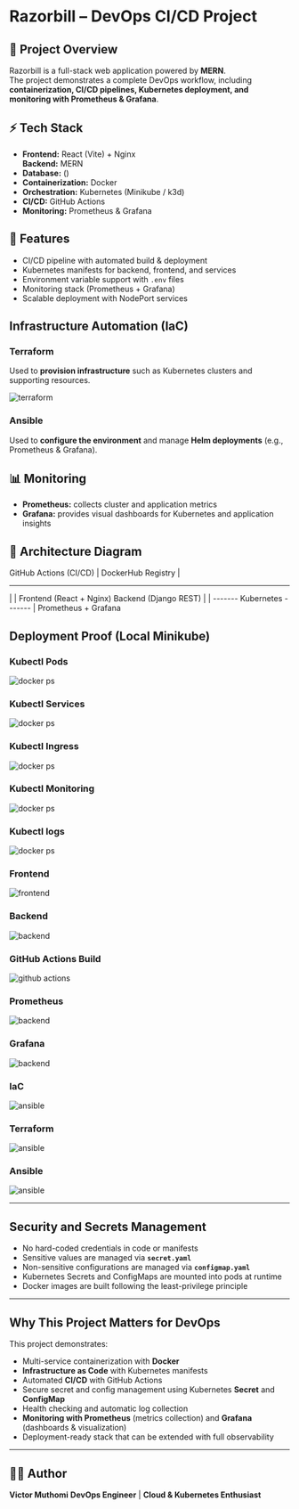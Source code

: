 # Razorbill – DevOps CI/CD Project

## 📌 Project Overview

Razorbill is a full-stack web application powered by **MERN**.  
The project demonstrates a complete DevOps workflow, including **containerization, CI/CD pipelines, Kubernetes deployment, and monitoring with Prometheus & Grafana**.

## ⚡ Tech Stack

- **Frontend:** React (Vite) + Nginx  
  **Backend:** MERN
- **Database:** ()
- **Containerization:** Docker
- **Orchestration:** Kubernetes (Minikube / k3d)
- **CI/CD:** GitHub Actions
- **Monitoring:** Prometheus & Grafana

## 🚀 Features

- CI/CD pipeline with automated build & deployment
- Kubernetes manifests for backend, frontend, and services
- Environment variable support with `.env` files
- Monitoring stack (Prometheus + Grafana)
- Scalable deployment with NodePort services

## Infrastructure Automation (IaC)

### Terraform

Used to **provision infrastructure** such as Kubernetes clusters and supporting resources.

![terraform](screenshots/terraform.png)

### Ansible

Used to **configure the environment** and manage **Helm deployments** (e.g., Prometheus & Grafana).

## 📊 Monitoring

- **Prometheus:** collects cluster and application metrics
- **Grafana:** provides visual dashboards for Kubernetes and application insights

## 📐 Architecture Diagram

GitHub Actions (CI/CD)
|
DockerHub Registry
|

---

| |
Frontend (React + Nginx) Backend (Django REST)
| |
------- Kubernetes -------
|
Prometheus + Grafana

## Deployment Proof (Local Minikube)

### Kubectl Pods

![docker ps](screenshots/pods.png)

### Kubectl Services

![docker ps](screenshots/svc.png)

### Kubectl Ingress

![docker ps](screenshots/ingress.png)

### Kubectl Monitoring

![docker ps](screenshots/mon.png)

### Kubectl logs

![docker ps](screenshots/logs.png)

### Frontend

![frontend](screenshots/frontend.png)

### Backend

![backend](screenshots/backend.png)

### GitHub Actions Build

![github actions](screenshots/ci.png)

### Prometheus

![backend](screenshots/prometheus.png)

### Grafana

![backend](screenshots/grafana.png)

### IaC

![ansible](screenshots/tree.png)

### Terraform

![ansible](screenshots/terraform.png)

### Ansible

![ansible](screenshots/ansible.png)

---

## Security and Secrets Management

- No hard-coded credentials in code or manifests
- Sensitive values are managed via **`secret.yaml`**
- Non-sensitive configurations are managed via **`configmap.yaml`**
- Kubernetes Secrets and ConfigMaps are mounted into pods at runtime
- Docker images are built following the least-privilege principle

---

## Why This Project Matters for DevOps

This project demonstrates:

- Multi-service containerization with **Docker**
- **Infrastructure as Code** with Kubernetes manifests
- Automated **CI/CD** with GitHub Actions
- Secure secret and config management using Kubernetes **Secret** and **ConfigMap**
- Health checking and automatic log collection
- **Monitoring with Prometheus** (metrics collection) and **Grafana** (dashboards & visualization)
- Deployment-ready stack that can be extended with full observability

---

## 👨‍💻 Author

**Victor Muthomi**
**DevOps Engineer** | **Cloud & Kubernetes Enthusiast**
